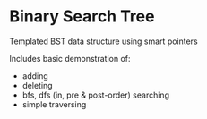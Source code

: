 # Binary Search Tree 
Templated BST data structure using smart pointers

Includes basic demonstration of:

* adding
* deleting
* bfs, dfs (in, pre & post-order) searching
* simple traversing
